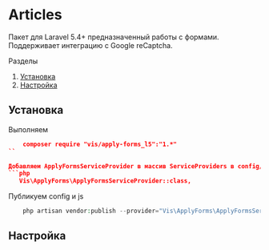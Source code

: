 # Articles
Пакет для Laravel 5.4+ предназначенный работы с формами. 
Поддерживает интеграцию с Google reCaptcha.

Разделы
1. [Установка](#Установка)
2. [Настройка](#Настройка)

## Установка
Выполняем
```json
    composer require "vis/apply-forms_l5":"1.*"
``

Добавляем ApplyFormsServiceProvider в массив ServiceProviders в config/app.php
```php
   Vis\ApplyForms\ApplyFormsServiceProvider::class,
```

Публикуем config и js
```php
    php artisan vendor:publish --provider="Vis\ApplyForms\ApplyFormsServiceProvider" --force
```

## Настройка

